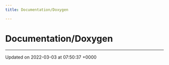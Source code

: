 ```yaml
---
title: Documentation/Doxygen

---
```


# Documentation/Doxygen








-------------------------------

Updated on 2022-03-03 at 07:50:37 +0000
